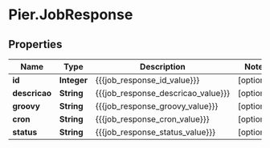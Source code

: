 # Pier.JobResponse

## Properties
Name | Type | Description | Notes
------------ | ------------- | ------------- | -------------
**id** | **Integer** | {{{job_response_id_value}}} | [optional] 
**descricao** | **String** | {{{job_response_descricao_value}}} | [optional] 
**groovy** | **String** | {{{job_response_groovy_value}}} | [optional] 
**cron** | **String** | {{{job_response_cron_value}}} | [optional] 
**status** | **String** | {{{job_response_status_value}}} | [optional] 


